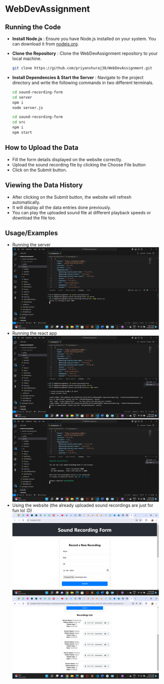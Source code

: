 # WebDevAssignment

## Running the Code

- **Install Node.js** : Ensure you have Node.js installed on your system. You can download it from [nodejs.org](nodejs.org).

- **Clone the Repository** : Clone the WebDevAssignment repository to your local machine.

    ```bash
    git clone https://github.com/priyanshuraj30/WebDevAssignment.git
    ```

- **Install Dependencies & Start the Server** : Navigate to the project directory and write the following commands in two different terminals.

    ```bash
    cd sound-recording-form
    cd server
    npm i
    node server.js
    ```
    ```bash
    cd sound-recording-form
    cd src
    npm i
    npm start
    ```

## How to Upload the Data

- Fill the form details displayed on the website correctly.
- Upload the sound recording file by clicking the Choose File button
- Click on the Submit button.
## Viewing the Data History

- After clicking on the Submit button, the website will refresh automatically.
- It will display all the data entries done previously.
- You can play the uploaded sound file at different playback speeds or download the file too.
## Usage/Examples
  - Running the server
  ![App Screenshot](https://github.com/priyanshuraj30/WebDevAssignment/blob/main/screenshots/Screenshot%20(146).png)
  - Running the react app
  ![App Screenshot](https://github.com/priyanshuraj30/WebDevAssignment/blob/main/screenshots/Screenshot%20(147).png)
  ![App Screenshot](https://github.com/priyanshuraj30/WebDevAssignment/blob/main/screenshots/Screenshot%20(148).png)
  - Using the website (the already uploaded sound recordings are just for fun lol :D)
  ![App Screenshot](https://github.com/priyanshuraj30/WebDevAssignment/blob/main/screenshots/Screenshot%20(150).png)
  ![App Screenshot](https://github.com/priyanshuraj30/WebDevAssignment/blob/main/screenshots/Screenshot%20(151).png)


